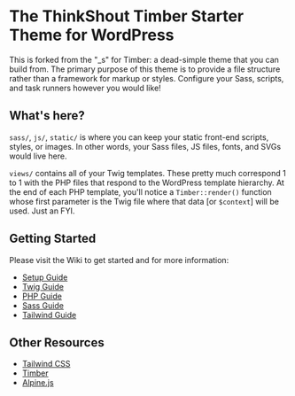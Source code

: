 
# The ThinkShout Timber Starter Theme for WordPress

This is forked from the "_s" for Timber: a dead-simple theme that you can build from. The primary purpose of this theme is to provide a file structure rather than a framework for markup or styles. Configure your Sass, scripts, and task runners however you would like!

## What's here?

`sass/`, `js/`, `static/` is where you can keep your static front-end scripts, styles, or images. In other words, your Sass files, JS files, fonts, and SVGs would live here.

`views/` contains all of your Twig templates. These pretty much correspond 1 to 1 with the PHP files that respond to the WordPress template hierarchy. At the end of each PHP template, you'll notice a `Timber::render()` function whose first parameter is the Twig file where that data [or `$context`] will be used. Just an FYI.

## Getting Started
Please visit the Wiki to get started and for more information:

- [Setup Guide](https://github.com/thinkshout/thinkwp-starter-theme/wiki/Setup)
- [Twig Guide](https://github.com/thinkshout/thinkwp-starter-theme/wiki/TWIG-In-WordPress)
- [PHP Guide](https://github.com/thinkshout/thinkwp-starter-theme/wiki/PHP-Guide)
- [Sass Guide](https://github.com/thinkshout/thinkwp-starter-theme/wiki/Sass-Guide)
- [Tailwind Guide](https://github.com/thinkshout/thinkwp-starter-theme/wiki/Tailwind-Guide)

## Other Resources
- [Tailwind CSS](https://tailwindcss.com/)
- [Timber](https://timber.github.io/docs/)
- [Alpine.js](https://alpinejs.dev/)